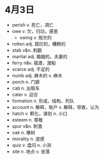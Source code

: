 # 4月3日

- perish v. 死亡，凋亡
- owe v. 欠，归功，感恩
  - owing v. 拖欠的
- rotten adj. 腐烂的，糟糕的
- stab v&n. 刺戳
- marital adj. 婚姻的，夫妻的
- ferry n&v. 摆渡，渡船
- scarce adj. 不足的
- numb adj. 麻木的 v. 麻木
- porch n. 门廊
- cab n. 出租车
- cater v. 迎合
- formation n. 形成，结构，列队
- account n. 解释，账户 v. 解释，导致，认为
- hatch v. 孵化，谋划 n. 小口
- esteem n. 尊敬
- spur v&n. 刺激
- oak n. 橡树
- morality n. 道德
- quiz v. 盘问 n. 小测
- site n. 地点 v. 坐落
